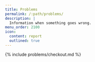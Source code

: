 ```yaml
---
title: Problems
permalink: /:path/problems/
description: |
  Information when something goes wrong.
menu_order: 2100
icon:
  content: report
  outlined: true
---
```


{% include problems/checkout.md %}
